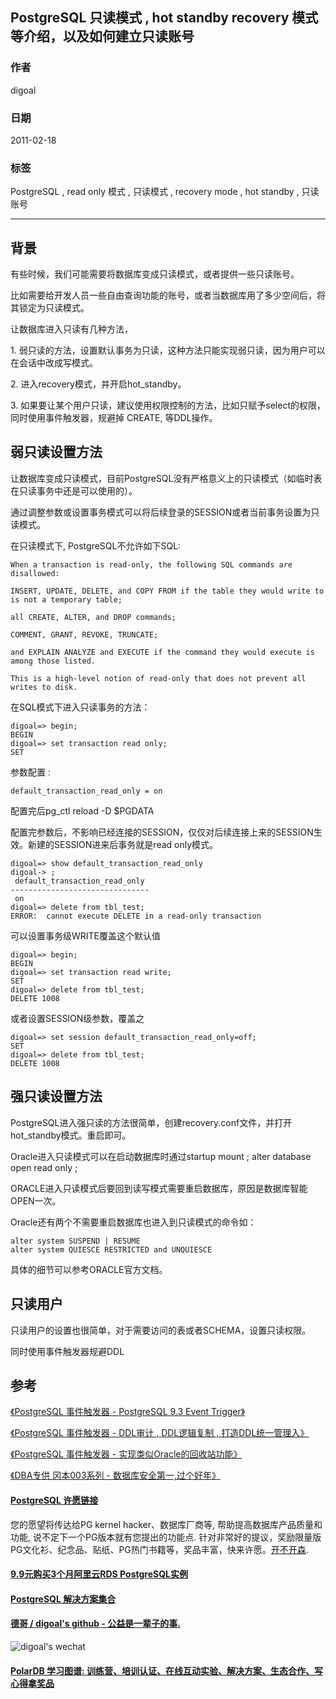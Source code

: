 ## PostgreSQL 只读模式 , hot standby recovery 模式等介绍，以及如何建立只读账号                 
                                                                              
### 作者                                                                             
digoal                                                                              
                                                                              
### 日期                                                                             
2011-02-18                                                                                  
                                                                              
### 标签                                                                            
PostgreSQL , read only 模式 , 只读模式 , recovery mode , hot standby , 只读账号       
                                                                              
----                                                                            
                                         
## 背景    
有些时候，我们可能需要将数据库变成只读模式，或者提供一些只读账号。    
  
比如需要给开发人员一些自由查询功能的账号，或者当数据库用了多少空间后，将其锁定为只读模式。  
  
让数据库进入只读有几种方法，  
  
1\. 弱只读的方法，设置默认事务为只读，这种方法只能实现弱只读，因为用户可以在会话中改成写模式。  
  
2\. 进入recovery模式，并开启hot_standby。  
  
3\. 如果要让某个用户只读，建议使用权限控制的方法，比如只赋予select的权限，同时使用事件触发器，规避掉 CREATE, 等DDL操作。    
  
## 弱只读设置方法  
让数据库变成只读模式，目前PostgreSQL没有严格意义上的只读模式（如临时表在只读事务中还是可以使用的）。   
  
通过调整参数或设置事务模式可以将后续登录的SESSION或者当前事务设置为只读模式。  
  
在只读模式下, PostgreSQL不允许如下SQL:    
  
```  
When a transaction is read-only, the following SQL commands are disallowed:   
  
INSERT, UPDATE, DELETE, and COPY FROM if the table they would write to is not a temporary table;   
  
all CREATE, ALTER, and DROP commands;   
  
COMMENT, GRANT, REVOKE, TRUNCATE;   
  
and EXPLAIN ANALYZE and EXECUTE if the command they would execute is among those listed.   
  
This is a high-level notion of read-only that does not prevent all writes to disk.   
```  
  
在SQL模式下进入只读事务的方法：  
  
```  
digoal=> begin;  
BEGIN  
digoal=> set transaction read only;  
SET  
```  
  
参数配置 :   
  
```  
default_transaction_read_only = on  
```  
  
配置完后pg_ctl reload -D $PGDATA  
  
配置完参数后，不影响已经连接的SESSION，仅仅对后续连接上来的SESSION生效。新建的SESSION进来后事务就是read only模式。  
  
```  
digoal=> show default_transaction_read_only  
digoal-> ;  
 default_transaction_read_only   
-------------------------------  
 on  
digoal=> delete from tbl_test;  
ERROR:  cannot execute DELETE in a read-only transaction  
```  
  
可以设置事务级WRITE覆盖这个默认值  
  
```  
digoal=> begin;  
BEGIN  
digoal=> set transaction read write;  
SET  
digoal=> delete from tbl_test;  
DELETE 1008  
```  
  
或者设置SESSION级参数，覆盖之  
  
```  
digoal=> set session default_transaction_read_only=off;  
SET  
digoal=> delete from tbl_test;  
DELETE 1008  
```  
  
## 强只读设置方法  
PostgreSQL进入强只读的方法很简单，创建recovery.conf文件，并打开hot_standby模式。重启即可。  
  
Oracle进入只读模式可以在启动数据库时通过startup mount ; alter database open read only ;   
  
ORACLE进入只读模式后要回到读写模式需要重启数据库，原因是数据库智能OPEN一次。  
  
Oracle还有两个不需要重启数据库也进入到只读模式的命令如：  
  
```  
alter system SUSPEND | RESUME  
alter system QUIESCE RESTRICTED and UNQUIESCE  
```  
  
具体的细节可以参考ORACLE官方文档。  
  
## 只读用户  
只读用户的设置也很简单，对于需要访问的表或者SCHEMA，设置只读权限。  
  
同时使用事件触发器规避DDL  
  
## 参考  
  
[《PostgreSQL 事件触发器 - PostgreSQL 9.3 Event Trigger》](../201303/20130313_01.md)  
  
[《PostgreSQL 事件触发器 - DDL审计 , DDL逻辑复制 , 打造DDL统一管理入》](../201412/20141211_01.md)  
  
[《PostgreSQL 事件触发器 - 实现类似Oracle的回收站功能》](../201504/20150429_01.md)    
  
[《DBA专供 冈本003系列 - 数据库安全第一,过个好年》](../201612/20161224_01.md)    
  
      
                                     
                             
  
  
  
  
  
  
  
  
  
  
  
  
  
  
  
  
  
  
  
  
  
  
  
  
  
  
  
  
  
  
  
  
  
  
  
  
  
  
  
  
  
  
  
  
  
  
  
  
  
  
  
  
  
  
  
  
  
  
  
  
  
  
  
  
  
  
  
  
  
  
  
  
  
#### [PostgreSQL 许愿链接](https://github.com/digoal/blog/issues/76 "269ac3d1c492e938c0191101c7238216")
您的愿望将传达给PG kernel hacker、数据库厂商等, 帮助提高数据库产品质量和功能, 说不定下一个PG版本就有您提出的功能点. 针对非常好的提议，奖励限量版PG文化衫、纪念品、贴纸、PG热门书籍等，奖品丰富，快来许愿。[开不开森](https://github.com/digoal/blog/issues/76 "269ac3d1c492e938c0191101c7238216").  
  
  
#### [9.9元购买3个月阿里云RDS PostgreSQL实例](https://www.aliyun.com/database/postgresqlactivity "57258f76c37864c6e6d23383d05714ea")
  
  
#### [PostgreSQL 解决方案集合](https://yq.aliyun.com/topic/118 "40cff096e9ed7122c512b35d8561d9c8")
  
  
#### [德哥 / digoal's github - 公益是一辈子的事.](https://github.com/digoal/blog/blob/master/README.md "22709685feb7cab07d30f30387f0a9ae")
  
  
![digoal's wechat](../pic/digoal_weixin.jpg "f7ad92eeba24523fd47a6e1a0e691b59")
  
  
#### [PolarDB 学习图谱: 训练营、培训认证、在线互动实验、解决方案、生态合作、写心得拿奖品](https://www.aliyun.com/database/openpolardb/activity "8642f60e04ed0c814bf9cb9677976bd4")
  
